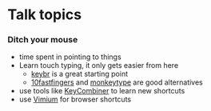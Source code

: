 # Talk topics

### Ditch your mouse

- time spent in pointing to things
- Learn touch typing, it only gets easier from here
  - [keybr](https://www.keybr.com/) is a great starting point
  - [10fastfingers](https://10fastfingers.com/) and [monkeytype](https://monkeytype.com/) are good alternatives
- use tools like [KeyCombiner](https://keycombiner.com/) to learn new shortcuts
- use [Vimium](https://chrome.google.com/webstore/detail/vimium/dbepggeogbaibhgnhhndojpepiihcmeb) for browser shortcuts
